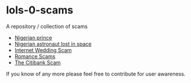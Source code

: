 # lols-0-scams

A repository / collection of scams

 - [Nigerian prince](https://www.cnbc.com/2019/04/18/nigerian-prince-scams-still-rake-in-over-700000-dollars-a-year.html)
 - [Nigerian astronaut lost in space](https://www.anorak.co.uk/428124/money/nigerian-astronaut-lost-in-space-needs-3m-to-get-home-could-be-a-scam.html)
 - [Internet Wedding Scam](http://marcgunn.com/warning-to-musicians-internet-wedding-scam/)
 - [Romance Scams](https://www.fbi.gov/scams-and-safety/common-scams-and-crimes/romance-scams)
 - [The Citibank Scam](https://community.broadcom.com/symantecenterprise/communities/community-home/librarydocuments/viewdocument?DocumentKey=0fcaa3cc-a5e8-4bcb-9365-03928a10a864&CommunityKey=1ecf5f55-9545-44d6-b0f4-4e4a7f5f5e68&tab=librarydocuments)

If you know of any more please feel free to contribute for user awareness.
